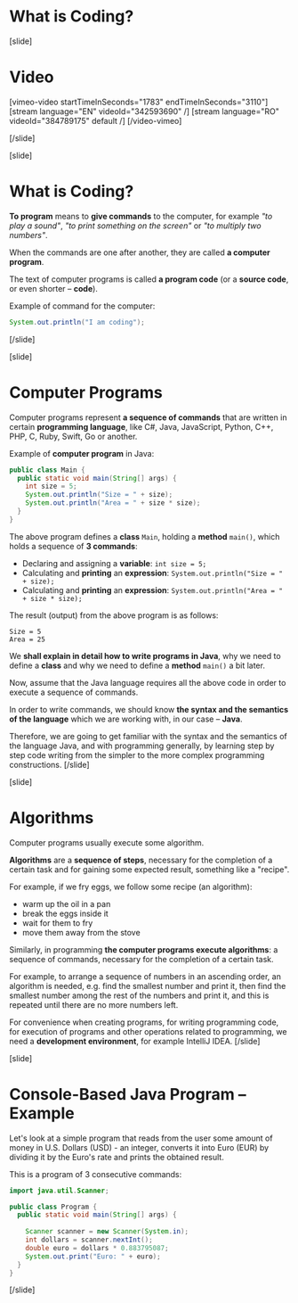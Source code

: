 # What is Coding?

[slide]
# Video
[vimeo-video startTimeInSeconds="1783" endTimeInSeconds="3110"]
[stream language="EN" videoId="342593690"  /]
[stream language="RO" videoId="384789175" default /]
[/video-vimeo]

[/slide]

[slide]
# What is Coding?
**To program** means to **give commands** to the computer, for example *"to play a sound"*, *"to print something on the screen"* or *"to multiply two numbers"*. 

When the commands are one after another, they are called **a computer program**. 

The text of computer programs is called **a program code** (or a **source code**, or even shorter – **code**).

Example of command for the computer:
```java live
System.out.println("I am coding");
```
[/slide]

[slide]
# Computer Programs
Computer programs represent **a sequence of commands** that are written in certain **programming language**, like C#, Java, JavaScript, Python, C++, PHP, C, Ruby, Swift, Go or another.

Example of **computer program** in Java:
```java live no-template
public class Main {
  public static void main(String[] args) {
    int size = 5;
    System.out.println("Size = " + size);
    System.out.println("Area = " + size * size);
  }
}
```

The above program defines a **class** `Main`, holding a **method** `main()`, which holds a sequence of **3 commands**:
- Declaring and assigning a **variable**: `int size = 5;`
- Calculating and **printing** an **expression**: `System.out.println("Size = " + size);`
- Calculating and **printing** an **expression**: `System.out.println("Area = " + size * size);`

The result (output) from the above program is as follows:
```
Size = 5
Area = 25
```

We **shall explain in detail how to write programs in Java**, why we need to define a **class** and why we need to define a **method** `main()` a bit later. 

Now, assume that the Java language requires all the above code in order to execute a sequence of commands.

In order to write commands, we should know **the syntax and the semantics of the language** which we are working with, in our case – **Java**. 

Therefore, we are going to get familiar with the syntax and the semantics of the language Java, and with programming generally, by learning step by step code writing from the simpler to the more complex programming constructions.
[/slide]

[slide]
# Algorithms
Computer programs usually execute some algorithm. 

**Algorithms** are a **sequence of steps**, necessary for the completion of a certain task and for gaining some expected result, something like a "recipe".

For example, if we fry eggs, we follow some recipe (an algorithm): 
- warm up the oil in a pan
- break the eggs inside it
- wait for them to fry
- move them away from the stove

Similarly, in programming **the computer programs execute algorithms**: a sequence of commands, necessary for the completion of a certain task. 

For example, to arrange a sequence of numbers in an ascending order, an algorithm is needed, e.g. find the smallest number and print it, then find the smallest number among the rest of the numbers and print it, and this is repeated until there are no more numbers left.

For convenience when creating programs, for writing programming code, for execution of programs and other operations related to programming, we need a **development environment**, for example IntelliJ IDEA.
[/slide]

[slide]
# Console-Based Java Program – Example
Let's look at a simple program that reads from the user some amount of money in U.S. Dollars (USD) - an integer, converts it into Euro (EUR) by dividing it by the Euro's rate and prints the obtained result. 

This is a program of 3 consecutive commands:
```java 
import java.util.Scanner;

public class Program {
  public static void main(String[] args) {
    
    Scanner scanner = new Scanner(System.in);
    int dollars = scanner.nextInt();
    double euro = dollars * 0.883795087;
    System.out.print("Euro: " + euro);
  }
}
```
[/slide]